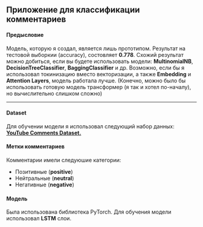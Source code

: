 ## Приложение для классификации комментариев

#### Предысловие
Модель, которую я создал, является лишь прототипом. Результат на тестовой выборкии (accuracy), состовляет **0.778**. Схожий результат можно добиться, если вы будете использовать модели: **MultinomialNB**,  **DecisionTreeClassifier**, **BaggingClassifier** и др. Возможно, если бы я использовал токинизацию вместо векторизации, а также **Embedding** и **Attention Layers**, модель работала лучше. (Конечно, можно было бы использовать готовую модель трансформер (я так и хотел по-началу), но вычислительно слишком сложно)


---

#### Dataset
Для обучении модели я использовал следующий набор данных: [**YouTube Comments Dataset.**](https://www.kaggle.com/datasets/atifaliak/youtube-comments-dataset)



#### Метки комментариев
Комментарии имели следуюшие категории:
* Позитивные (**positive**)
* Нейтральные (**neutral**)
* Негативные (**negative**)


#### Модель
Была использована библиотека PyTorch. Для обучения модели использовал **LSTM** слои.

